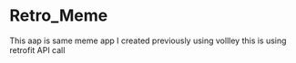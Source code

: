 # Retro_Meme
This aap is same meme app I created previously using vollley this is using retrofit API call
